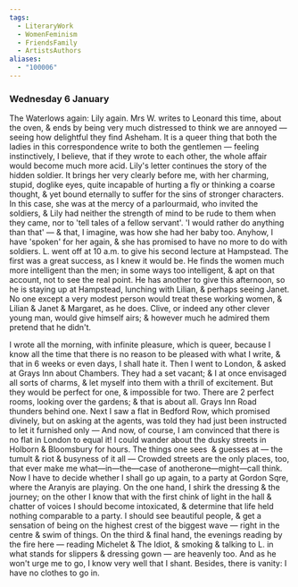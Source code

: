 ```yaml
---
tags:
  - LiteraryWork
  - WomenFeminism
  - FriendsFamily
  - ArtistsAuthors
aliases:
  - "100006"
---
```

### Wednesday 6 January

The Waterlows again: Lily again. Mrs W. writes to Leonard this time, about the oven, & ends by being very much distressed to think we are annoyed — seeing how delightful they find Asheham. It is a queer thing that both the ladies in this correspondence write to both the gentlemen — feeling instinctively, I believe, that if they wrote to each other, the whole affair would become much more acid. Lily's letter continues the story of the hidden soldier. It brings her very clearly before me, with her charming, stupid, doglike eyes, quite incapable of hurting a fly or thinking a coarse thought, & yet bound eternally to suffer for the sins of stronger characters. In this case, she was at the mercy of a parlourmaid, who invited the soldiers, & Lily had neither the strength of mind to be rude to them when they came, nor to 'tell tales of a fellow servant'. 'I would rather do anything than that' — & that, I imagine, was how she had her baby too. Anyhow, I have 'spoken' for her again, & she has promised to have no more to do with soldiers. L. went off at 10 a.m. to give his second lecture at Hampstead. The first was a great success, as I knew it would be. He finds the women much more intelligent than the men; in some ways too intelligent, & apt on that account, not to see the real point. He has another to give this afternoon, so he is staying up at Hampstead, lunching with Lilian, & perhaps seeing Janet. No one except a very modest person would treat these working women, & Lilian & Janet & Margaret, as he does. Clive, or indeed any other clever young man, would give himself airs; & however much he admired them pretend that he didn't.

I wrote all the morning, with infinite pleasure, which is queer, because I know all the time that there is no reason to be pleased with what I write, & that in 6 weeks or even days, I shall hate it. Then I went to London, & asked at Grays Inn about Chambers. They had a set vacant; & I at once envisaged all sorts of charms, & let myself into them with a thrill of excitement. But they would be perfect for one, & impossible for two. There are 2 perfect rooms, looking over the gardens; & that is about all. Grays Inn Road thunders behind one. Next I saw a flat in Bedford Row, which promised divinely, but on asking at the agents, was told they had just been instructed to let it furnished only — And now, of course, I am convinced that there is no flat in London to equal it! I could wander about the dusky streets in Holborn & Bloomsbury for hours. The things one sees ­ & guesses at — the tumult & riot & busyness of it all — Crowded streets are the only places, too, that ever make me what—in—the—case of another­one—might—call think. Now I have to decide whether I shall go up again, to a party at Gordon Sqre, where the Aranyis are playing. On the one hand, I shirk the dressing & the journey; on the other I know that with the first chink of light in the hall & chatter of voices I should become intoxicated, & determine that life held nothing comparable to a party. I should see beautiful people, & get a sensation of being on the highest crest of the biggest wave — right in the centre & swim of things. On the third & final hand, the evenings reading by the fire here — reading Michelet & The Idiot, & smoking & talking to L. in what stands for slippers & dressing gown — are heavenly too. And as he won't urge me to go, I know very well that I shant. Besides, there is vanity: I have no clothes to go in.